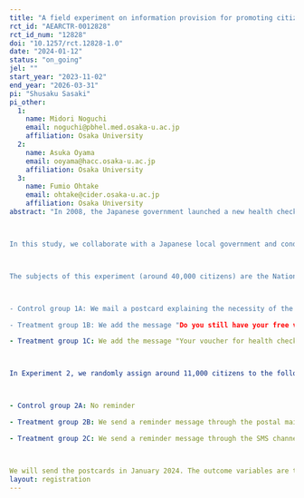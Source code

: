 ```yaml
---
title: "A field experiment on information provision for promoting citizens’ health checkup behavior: Postal mail or SMS?"
rct_id: "AEARCTR-0012828"
rct_id_num: "12828"
doi: "10.1257/rct.12828-1.0"
date: "2024-01-12"
status: "on_going"
jel: ""
start_year: "2023-11-02"
end_year: "2026-03-31"
pi: "Shusaku Sasaki"
pi_other:
  1:
    name: Midori Noguchi
    email: noguchi@pbhel.med.osaka-u.ac.jp
    affiliation: Osaka University
  2:
    name: Asuka Oyama
    email: ooyama@hacc.osaka-u.ac.jp
    affiliation: Osaka University
  3:
    name: Fumio Ohtake
    email: ohtake@cider.osaka-u.ac.jp
    affiliation: Osaka University
abstract: "In 2008, the Japanese government launched a new health checkup system, the Specified Health Examination. The purpose of this checkup is to screen pre-diabetic patients who are at risk of developing cardiovascular diseases and diabetes mellitus, and to provide early intervention for receiving medical treatment and improving lifestyle. The uptake rate in FY2020 was 53.4%, compared to the government’s target of 70%. The uptake rate for National Health Insurance subscribers, which includes self-employed people, was only 33.7%.

In this study, we collaborate with a Japanese local government and conduct two experiments focusing on the channels (postal mail and SMS) used to send reminder messages to encourage National Health Insurance subscribers to receive health checkups. In one experiment, we measure the effects of two reminder messages based on behavioral economics and nudge through the postal mail channel. In the other experiment, we compare the effect of sending a reminder message through the postal mail channel with that of sending it through the SMS channel.

The subjects of this experiment (around 40,000 citizens) are the National Health Insurance subscribers in the age group eligible for the Specified Health Examination in FY2023. In addition, they have not received the checkups by the time the postcards are mailed. First, we divide 40,000 citizens into two groups: the subjects of Experiment 1 (around 28,000 citizens) and the subjects of Experiment 2 (around 11,000 citizens). The former are citizens whose mobile phone numbers are not known by the local government and to whom SMS cannot be sent. The latter are citizens whose mobile phone numbers are known to the local government and to whom SMS can be sent. Second, in Experiment 1, we randomly assign around 28,000 citizens to the following three groups at individual level:

- Control group 1A: We mail a postcard explaining the necessity of the specific health examination and how to make an appointment. 
- Treatment group 1B: We add the message "Do you still have your free voucher for the specific health examination?" to the control group's postcard and then introduce a simple way to reissue the voucher.
- Treatment group 1C: We add the message "Your voucher for health checkup is about to expire" to the control group's postcard and then call for early reservations.

In Experiment 2, we randomly assign around 11,000 citizens to the following three groups at individual level:

- Control group 2A: No reminder
- Treatment group 2B: We send a reminder message through the postal mail channel.
- Treatment group 2C: We send a reminder message through the SMS channel.

We will send the postcards in January 2024. The outcome variables are the presence or absence and timing of the health checkup from the first mailing time to the end of March 2024."
layout: registration
---
```


